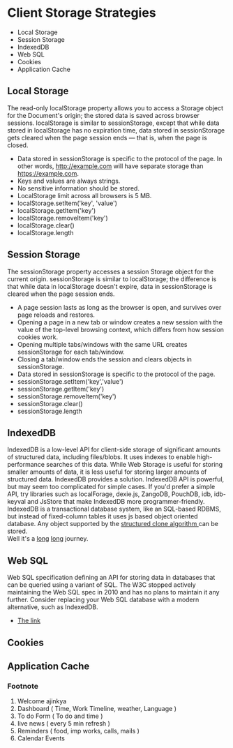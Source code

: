 # Client Storage Strategies

- Local Storage
- Session Storage
- IndexedDB
- Web SQL
- Cookies
- Application Cache

## Local Storage  
The read-only localStorage property allows you to access a Storage object for the Document's origin; the stored data is saved across browser sessions. localStorage is similar to sessionStorage, except that while data stored in localStorage has no expiration time, data stored in sessionStorage gets cleared when the page session ends — that is, when the page is closed.
- Data stored in sessionStorage is specific to the protocol of the page. In other words, http://example.com will have separate storage than https://example.com.
- Keys and values are always strings.
- No sensitive information should be stored.
- LocalStorage limit across all browsers is 5 MB.
- localStorage.setItem('key', 'value')
- localStorage.getItem('key')
- localStorage.removeItem('key')
- localStorage.clear()
- localStorage.length

## Session Storage
The sessionStorage property accesses a session Storage object for the current origin. sessionStorage is similar to localStorage; the difference is that while data in localStorage doesn't expire, data in sessionStorage is cleared when the page session ends.
- A page session lasts as long as the browser is open, and survives over page reloads and restores.
- Opening a page in a new tab or window creates a new session with the value of the top-level browsing context, which differs from how session cookies work.
- Opening multiple tabs/windows with the same URL creates sessionStorage for each tab/window.
- Closing a tab/window ends the session and clears objects in sessionStorage.
- Data stored in sessionStorage is specific to the protocol of the page.
- sessionStorage.setItem('key','value')
- sessionStorage.getItem('key')
- sessionStorage.removeItem('key')
- sessionStorage.clear()
- sessionStorage.length

## IndexedDB
IndexedDB is a low-level API for client-side storage of significant amounts of structured data, including files/blobs. It uses indexes to enable high-performance searches of this data. While Web Storage is useful for storing smaller amounts of data, it is less useful for storing larger amounts of structured data. IndexedDB provides a solution.
 IndexedDB API is powerful, but may seem too complicated for simple cases. If you'd prefer a simple API, try libraries such as localForage, dexie.js, ZangoDB, PouchDB, idb, idb-keyval and JsStore that make IndexedDB more programmer-friendly.
 IndexedDB is a transactional database system, like an SQL-based RDBMS, but instead of fixed-column tables it uses js based object oriented database.
 Any object supported by the [structured clone algorithm ](https://developer.mozilla.org/en-US/docs/Web/API/Web_Workers_API/Structured_clone_algorithm) can be stored.  
Well it's a [long](https://developers.google.com/web/ilt/pwa/working-with-indexeddb) [long](https://developer.mozilla.org/en-US/docs/Web/API/IndexedDB_API/Using_IndexedDB) journey.

## Web SQL  
Web SQL specification defining an API for storing data in databases that can be queried using a variant of SQL. The W3C stopped actively maintaining the Web SQL spec in 2010 and has no plans to maintain it any further.
Consider replacing your Web SQL database with a modern alternative, such as IndexedDB.
- [The link](https://www.w3.org/TR/webdatabase/)

## Cookies  

## Application Cache


### Footnote
1. Welcome ajinkya
2. Dashboard ( Time, Work Timeline, weather, Language )
3. To do Form ( To do and time )
4. live news ( every 5 min refresh )
5. Reminders ( food, imp works, calls, mails )
6. Calendar Events
